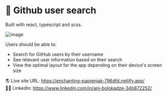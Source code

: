 # 🎉 Github user search

Built with react, typescript and scss.

![image](https://user-images.githubusercontent.com/89190087/212491504-9845ab07-12d3-4c83-a2b5-0d04ad6cba0e.png)

Users should be able to:

- Search for GitHub users by their username
- See relevant user information based on their search
- View the optimal layout for the app depending on their device's screen size

🌎 Live site URL: https://enchanting-paprenjak-796dfd.netlify.app/ <br>
👩‍💻 LinkedIn: https://www.linkedin.com/in/ani-bolokadze-34b872252/
